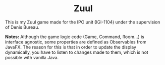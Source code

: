 <div align="center">
    <h1>Zuul</h1>
</div>

This is my Zuul game made for the IPO unit (IGI-1104) under the supervision of Denis Bureau.

**Notes:** Although the game logic code (Game, Command, Room...) is interface agnostic, some properties are defined as
Observables from JavaFX. The reason for this is that in order to update the display dynamically, you have to listen to
changes made to them, which is not possible with vanilla Java.
